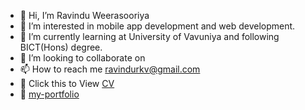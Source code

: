 - 👋 Hi, I’m Ravindu Weerasooriya
- 👀 I’m interested in mobile app development and web development.
- 🌱 I’m currently learning at University of Vavuniya and following BICT(Hons) degree.
- 💞️ I’m looking to collaborate on 
- 📫 How to reach me ravindurkv@gmail.com
- 👀 Click this to View  [CV](https://ravindukelum.github.io/ravindukelum/)
- 🌱 [my-portfolio](https://ravindukelum.github.io/my-portfolio-app/)

<!---
ravindukelum/ravindukelum is a ✨ special ✨ repository because its `README.md` (this file) appears on your GitHub profile.
You can click the Preview link to take a look at your changes.
--->
